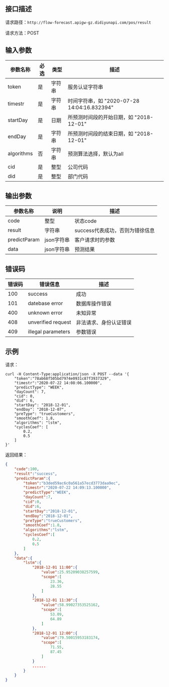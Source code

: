 ## 接口描述
请求路径：`http://flow-forecast.apigw-gz.didiyunapi.com/pos/result`

请求方法：POST

## 输入参数
|参数名称 | 必选 | 类型 | 描述|
|--------|-----|-----|-----|
| token | 是 | 字符串| 服务认证字符串|
| timestr | 是 | 字符串 | 时间字符串，如 "2020-07-28 14:04:16.832394" |
| startDay | 是 | 日期 | 所预测时间段的开始日期，如 "2018-12-01" |
| endDay | 是 | 字符串 | 所预测时间段的结束日期，如 "2018-12-01" | 
| algorithms | 否 | 字符串 | 预测算法选择，默认为all |
| cid | 是 | 整型 | 公司代码 |
| did | 是 | 整型 | 部门代码 |值

## 输出参数
|参数名称 | 说明 | 描述|
|--------|-----|-----|
| code | 整型 | 状态code |
| result | 字符串 | success代表成功，否则为错徐信息|
| predictParam | json字符串 | 客户请求时的参数 |
| data | json字符串 | 预测结果 |

## 错误码
| 错误码 | 错误信息 | 描述 |
|--------|-----|-----|
| 100 | success | 成功 |
| 101 | datebase error | 数据库操作错误|
| 400 | unknown error | 未知异常 |
| 408 | unverified request | 非法请求、身份认证错误 |
| 409 | illegal parameters | 参数错误 |

## 示例
请求：
```shell
curl -H Content-Type:application/json -X POST --data '{
    "token":"78ab68f505bd7974e0931c87f3937329",
    "timestr":"2020-07-22 14:08:06.100000",
    "predictType": "WEEK",
    "dayCount": 7,
    "cid": 0,
    "did": 6,
    "startDay": "2018-12-01",
    "endDay": "2018-12-07",
    "preType": "trueCustomers",
    "smoothCoef": 1.8,
    "algorithms": "lstm",
    "cyclesCoef": [
        0.2,
        0.5
    ]
}'
```
返回结果：
```json
{
    "code":100,
    "result":"success",
    "predictParam":{
        "token":"b3ded59ac6c0a561a57ecd3773daa9ec",
        "timestr":"2020-07-22 14:09:13.100000",
        "predictType":"WEEK",
        "dayCount":7,
        "cid":0,
        "did":6,
        "startDay":"2018-12-01",
        "endDay":"2018-12-01",
        "preType":"trueCustomers",
        "smoothCoef":1.8,
        "algorithms":"lstm",
        "cyclesCoef":[
            0.2,
            0.5
        ]
    },
    "data":{
        "lstm":{
            "2018-12-01 11:00":{
                "value":25.95209038257599,
                "scope":[
                    23.36,
                    28.55
                ]
            },
            "2018-12-01 11:30":{
                "value":58.99027353525162,
                "scope":[
                    53.09,
                    64.89
                ]
            },
            "2018-12-01 12:00":{
                "value":79.50015953183174,
                "scope":[
                    71.55,
                    87.45
                ]
            }
            ......
        }
    }
}
```
